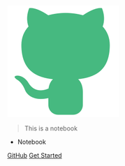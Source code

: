 ![logo](images/doc_icon.svg)

> This is a notebook

- Notebook

[GitHub](https://github.com/shenxingchao)
[Get Started](#Site)